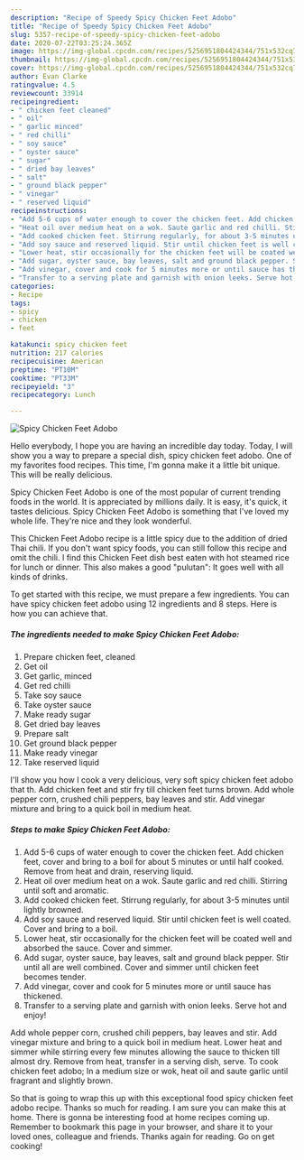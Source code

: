 ```yaml
---
description: "Recipe of Speedy Spicy Chicken Feet Adobo"
title: "Recipe of Speedy Spicy Chicken Feet Adobo"
slug: 5357-recipe-of-speedy-spicy-chicken-feet-adobo
date: 2020-07-22T03:25:24.365Z
image: https://img-global.cpcdn.com/recipes/5256951804424344/751x532cq70/spicy-chicken-feet-adobo-recipe-main-photo.jpg
thumbnail: https://img-global.cpcdn.com/recipes/5256951804424344/751x532cq70/spicy-chicken-feet-adobo-recipe-main-photo.jpg
cover: https://img-global.cpcdn.com/recipes/5256951804424344/751x532cq70/spicy-chicken-feet-adobo-recipe-main-photo.jpg
author: Evan Clarke
ratingvalue: 4.5
reviewcount: 33914
recipeingredient:
- " chicken feet cleaned"
- " oil"
- " garlic minced"
- " red chilli"
- " soy sauce"
- " oyster sauce"
- " sugar"
- " dried bay leaves"
- " salt"
- " ground black pepper"
- " vinegar"
- " reserved liquid"
recipeinstructions:
- "Add 5-6 cups of water enough to cover the chicken feet. Add chicken feet, cover and bring to a boil for about 5 minutes or until half cooked. Remove from heat and drain, reserving liquid."
- "Heat oil over medium heat on a wok. Saute garlic and red chilli. Stirring until soft and aromatic."
- "Add cooked chicken feet. Stirrung regularly, for about 3-5 minutes until lightly browned."
- "Add soy sauce and reserved liquid. Stir until chicken feet is well coated. Cover and bring to a boil."
- "Lower heat, stir occasionally for the chicken feet will be coated well and absorbed the sauce. Cover and simmer."
- "Add sugar, oyster sauce, bay leaves, salt and ground black pepper. Stir until all are well combined. Cover and simmer until chicken feet becomes tender."
- "Add vinegar, cover and cook for 5 minutes more or until sauce has thickened."
- "Transfer to a serving plate and garnish with onion leeks. Serve hot and enjoy!"
categories:
- Recipe
tags:
- spicy
- chicken
- feet

katakunci: spicy chicken feet 
nutrition: 217 calories
recipecuisine: American
preptime: "PT10M"
cooktime: "PT33M"
recipeyield: "3"
recipecategory: Lunch

---
```



![Spicy Chicken Feet Adobo](https://img-global.cpcdn.com/recipes/5256951804424344/751x532cq70/spicy-chicken-feet-adobo-recipe-main-photo.jpg)

Hello everybody, I hope you are having an incredible day today. Today, I will show you a way to prepare a special dish, spicy chicken feet adobo. One of my favorites food recipes. This time, I'm gonna make it a little bit unique. This will be really delicious.

Spicy Chicken Feet Adobo is one of the most popular of current trending foods in the world. It is appreciated by millions daily. It is easy, it's quick, it tastes delicious. Spicy Chicken Feet Adobo is something that I've loved my whole life. They're nice and they look wonderful.

This Chicken Feet Adobo recipe is a little spicy due to the addition of dried Thai chili. If you don&#39;t want spicy foods, you can still follow this recipe and omit the chili. I find this Chicken Feet dish best eaten with hot steamed rice for lunch or dinner. This also makes a good &#34;pulutan&#34;: It goes well with all kinds of drinks.


To get started with this recipe, we must prepare a few ingredients. You can have spicy chicken feet adobo using 12 ingredients and 8 steps. Here is how you can achieve that.

<!--inarticleads1-->

##### The ingredients needed to make Spicy Chicken Feet Adobo:

1. Prepare  chicken feet, cleaned
1. Get  oil
1. Get  garlic, minced
1. Get  red chilli
1. Take  soy sauce
1. Take  oyster sauce
1. Make ready  sugar
1. Get  dried bay leaves
1. Prepare  salt
1. Get  ground black pepper
1. Make ready  vinegar
1. Take  reserved liquid


I&#39;ll show you how I cook a very delicious, very soft spicy chicken feet adobo that th. Add chicken feet and stir fry till chicken feet turns brown. Add whole pepper corn, crushed chili peppers, bay leaves and stir. Add vinegar mixture and bring to a quick boil in medium heat. 

<!--inarticleads2-->

##### Steps to make Spicy Chicken Feet Adobo:

1. Add 5-6 cups of water enough to cover the chicken feet. Add chicken feet, cover and bring to a boil for about 5 minutes or until half cooked. Remove from heat and drain, reserving liquid.
1. Heat oil over medium heat on a wok. Saute garlic and red chilli. Stirring until soft and aromatic.
1. Add cooked chicken feet. Stirrung regularly, for about 3-5 minutes until lightly browned.
1. Add soy sauce and reserved liquid. Stir until chicken feet is well coated. Cover and bring to a boil.
1. Lower heat, stir occasionally for the chicken feet will be coated well and absorbed the sauce. Cover and simmer.
1. Add sugar, oyster sauce, bay leaves, salt and ground black pepper. Stir until all are well combined. Cover and simmer until chicken feet becomes tender.
1. Add vinegar, cover and cook for 5 minutes more or until sauce has thickened.
1. Transfer to a serving plate and garnish with onion leeks. Serve hot and enjoy!


Add whole pepper corn, crushed chili peppers, bay leaves and stir. Add vinegar mixture and bring to a quick boil in medium heat. Lower heat and simmer while stirring every few minutes allowing the sauce to thicken till almost dry. Remove from heat, transfer in a serving dish, serve. To cook chicken feet adobo; In a medium size or wok, heat oil and saute garlic until fragrant and slightly brown. 

So that is going to wrap this up with this exceptional food spicy chicken feet adobo recipe. Thanks so much for reading. I am sure you can make this at home. There is gonna be interesting food at home recipes coming up. Remember to bookmark this page in your browser, and share it to your loved ones, colleague and friends. Thanks again for reading. Go on get cooking!
